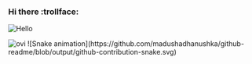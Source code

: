 ### Hi there :trollface:


![Hello](https://media.tenor.com/JI2DEQBmmToAAAAM/soccer-dance.gif)


<img src="https://github-readme-stats.vercel.app/api/top-langs?username=LZannini&show_icons=true&locale=en&layout=compact&theme=chartreuse-dark" alt="ovi" />
![Snake animation](https://github.com/madushadhanushka/github-readme/blob/output/github-contribution-snake.svg)

<!--
**LZannini/LZannini** is a ✨ _special_ ✨ repository because its `README.md` (this file) appears on your GitHub profile.

Here are some ideas to get you started:

- 🔭 I’m currently working on ...
- 🌱 I’m currently learning ...
- 👯 I’m looking to collaborate on ...
- 🤔 I’m looking for help with ...
- 💬 Ask me about ...
- 📫 How to reach me: ...
- 😄 Pronouns: ...
- ⚡ Fun fact: ...
-->
